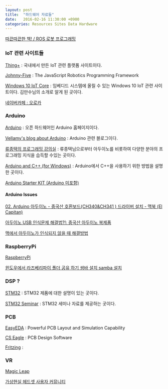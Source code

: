 ```yaml
---
layout: post
title:  "하드웨어 자료들"
date:   2016-02-16 11:30:00 +0900
categories: Resources Sites Data Hardware
---
```



[따끈따끈한 책! / ROS 로봇 프로그래밍](http://blog.naver.com/passionvirus)


### IoT 관련 사이트들

[Thing+](https://thingplus.net) : 국내에서 만든 IoT 관련 플랫폼 사이트이다.  

[Johnny-Five](https://github.com/rwaldron/johnny-five#example-programs) : The JavaScript Robotics Programming Framework

[Windows 10 IoT Core](http://ms-iot.github.io/content/en-US/Downloads.htm) : 임베디드 시스템에 올릴 수 있는 Windows 10 IoT 관련 사이트이다. 김만수님의 소개로 알게 된 곳이다.

[네이버카페 : 오로카](http://cafe.naver.com/openrt.cafe?iframe_url=/ArticleRead.nhn%3Fclubid=25572101%26articleid=13541%26referrerAllArticles=false)


### Arduino

[Arduino](https://www.arduino.cc/en/Main/Donate) : 오픈 하드웨어인 Arduino 홈페이지이다.

[Vellamy's blog about Arduino](http://vellamy.blogspot.kr/p/sockettcpiparduino.html) : Arduino 관련 블로그이다.

[류종택의 프로그래밍 강의실](http://ryulib.tistory.com/) : 류종택님으로부터 아두이노를 비롯하여 다양한 분야의 프로그래밍 지식을 습득할 수있는 곳이다.

[Arduino and C++ (for Windows)](http://playground.arduino.cc/Interfacing/CPPWindows) : Arduino에서 C++을 사용하기 위한 방법을 설명한 곳이다.

[Arduino Starter KIT (Arduino 미포함)](http://mcuboard.com/shop/goods/goods_view.php?goodsno=1303&inflow=naver&NaPm=ct%3Diknnarls%7Cci%3D8524381c86511fc65c32c115cb02d117c8594535%7Ctr%3Dslsl%7Csn%3D312925%7Chk%3D9cabe1e7ef3545b6ca6fc66ee3fbfc1a599925c6)


#### Arduino Issues

[02. Arduino 아두이노 - 중국산 호환보드(CH340&CH341 ) 드라이버 설치 - 맥북 (El Capitan)](http://zelkun.tistory.com/40)

[아두이노 USB 인식문제 해결법?!: 중국산 아두이노 복제품](http://blog.naver.com/PostView.nhn?blogId=majelran&logNo=220311966405)

[맥에서 아두이노가 인식되지 않을 때 해결방법](http://mercerlee.tistory.com/8)


### RaspberryPi

[RaspberryPi](https://www.raspberrypi.org)

[윈도우에서 라즈베리파이 폴더 공유 하기 쌈바 설치 samba 설치](http://webcreate.tistory.com/entry/윈도우에서-라즈베리파이-폴더-공유-하기-쌈바-설치-samba-설치)


### DSP ?

[STM32](http://www.digikey.com/product-highlights/us/en/stmicroelectronics-stm32-w/1664) : STM32 제품에 대한 설명이 있는 곳이다.

[STM32 Seminar](https://www.terraelectronica.ru/show_pdf.php?pdf=/files/news/STM32-Nov-2010/6%20-%20STM32%20Wireless.pdf) : STM32 세미나 자료를 제공하는 곳이다.


### PCB

[EasyEDA](https://easyeda.com) : Powerful PCB Layout and Simulation Capability

[CS Eagle](http://www.cadsoftusa.com/download-eagle/) : PCB Design Software

[Fritzing](http://fritzing.org/download/) :


### VR

[Magic Leap](http://www.magicleap.com/#/contact)

[가상현실 헤드셋 사용자 커뮤니티](https://www.facebook.com/groups/vrheadsetgrp/)
